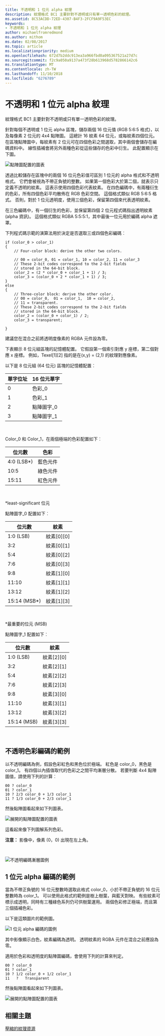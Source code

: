 ```yaml
---
title: 不透明和 1 位元 alpha 紋理
description: 紋理格式 BC1 主要針對不透明或只有單一透明色彩的紋理。
ms.assetid: 8C53ACDD-72ED-4307-B4F3-2FCF9A9F53EC
keywords:
- 不透明和 1 位元 alpha 紋理
author: michaelfromredmond
ms.author: mithom
ms.date: 02/08/2017
ms.topic: article
ms.localizationpriority: medium
ms.openlocfilehash: 672d7b2ddc913ea3a966fbd0a095367521a27d7c
ms.sourcegitcommit: f2c9a050a9137a473f28b613968d5782866142c6
ms.translationtype: MT
ms.contentlocale: zh-TW
ms.lasthandoff: 11/10/2018
ms.locfileid: "6276789"
---
```

# <a name="span-iddirect3dconceptsopaqueand1-bitalphatexturesspanopaque-and-1-bit-alpha-textures"></a><span id="direct3dconcepts.opaque_and_1-bit_alpha_textures"></span>不透明和 1 位元 alpha 紋理


紋理格式 BC1 主要針對不透明或只有單一透明色彩的紋理。

針對每個不透明或 1 位元 alpha 區塊，儲存兩個 16 位元值 (RGB 5:6:5 格式)，以及每像素 2 位元的 4x4 點陣圖。 這總計 16 紋素 64 位元，或每紋素四個位元。 在區塊點陣圖中，每紋素有 2 位元可在四個色彩之間選取，其中兩個會儲存在編碼資料中。 線性插補會將另外兩種色彩從這些儲存的色彩中衍生。 此配置顯示在下圖。

![點陣圖配置的圖表](images/colors1.png)

透過比較儲存在區塊中的兩個 16 位元色彩值可區別 1 位元的 alpha 格式和不透明格式。 它們會被視為不帶正負號的整數。 如果第一個色彩大於第二個，就表示只定義不透明的紋素。 這表示使用四個色彩代表紋素。 在四色編碼中，有兩種衍生的色彩，所有四個色彩平均散佈在 RGB 色彩空間。 這個格式類似 RGB 5:6:5 格式。 否則，對於 1 位元透明度，使用三個色彩，保留第四個來代表透明紋素。

在三色編碼中，有一個衍生的色彩，並保留第四個 2 位元程式碼指出透明紋素 (alpha 資訊)。 這個格式類似 RGBA 5:5:5:1，其中最後一位元用於編碼 alpha 遮罩。

下列程式碼示範的演算法用於決定是否選取三或四個色彩編碼︰

```
if (color_0 > color_1) 
{
    // Four-color block: derive the other two colors. 
    
    // 00 = color_0, 01 = color_1, 10 = color_2, 11 = color_3
    // These 2-bit codes correspond to the 2-bit fields 
    // stored in the 64-bit block.
    color_2 = (2 * color_0 + color_1 + 1) / 3;
    color_3 = (color_0 + 2 * color_1 + 1) / 3;
}    
else
{ 
    // Three-color block: derive the other color.
    // 00 = color_0,  01 = color_1,  10 = color_2,  
    // 11 = transparent.
    // These 2-bit codes correspond to the 2-bit fields 
    // stored in the 64-bit block. 
    color_2 = (color_0 + color_1) / 2;    
    color_3 = transparent;    

}
```

建議您在混合之前將透明度像素的 RGBA 元件設為零。

下表顯示 8 位元組區塊的記憶體配置。 它假設第一個索引對應 y 座標，第二個對應 x 座標。 例如，Texel\[1\]\[2\] 指的是在(x,y) = (2,1) 的紋理對應像素。

以下是 8 位元組 (64 位元) 區塊的記憶體配置︰

| 單字位址 | 16 位元單字    |
|--------------|----------------|
| 0            | 色彩\_0       |
| 1            | 色彩\_1       |
| 2            | 點陣圖字\_0 |
| 3            | 點陣圖字\_1 |

 

Color\_0 和 Color\_1，在兩個極端的色彩配置如下︰

| 位元數        | 色彩                 |
|-------------|-----------------------|
| 4:0 (LSB\*) | 藍色元件  |
| 10:5        | 綠色元件 |
| 15:11       | 紅色元件   |

 

\*least-significant 位元

點陣圖字\_0 配置如下︰

| 位元數          | 紋素           |
|---------------|-----------------|
| 1:0 (LSB)     | 紋素\[0\]\[0\] |
| 3:2           | 紋素\[0\]\[1\] |
| 5:4           | 紋素\[0\]\[2\] |
| 7:6           | 紋素\[0\]\[3\] |
| 9:8           | 紋素\[1\]\[0\] |
| 11:10         | 紋素\[1\]\[1\] |
| 13:12         | 紋素\[1\]\[2\] |
| 15:14 (MSB\*) | 紋素\[1\]\[3\] |

 

\*最重要的位元 (MSB)

點陣圖字\_1 配置如下︰

| 位元數        | 紋素           |
|-------------|-----------------|
| 1:0 (LSB)   | 紋素\[2\]\[0\] |
| 3:2         | 紋素\[2\]\[1\] |
| 5:4         | 紋素\[2\]\[2\] |
| 7:6         | 紋素\[2\]\[3\] |
| 9:8         | 紋素\[3\]\[0\] |
| 11:10       | 紋素\[3\]\[1\] |
| 13:12       | 紋素\[3\]\[2\] |
| 15:14 (MSB) | 紋素\[3\]\[3\] |

 

## <a name="span-idexampleofopaquecolorencodingspanspan-idexampleofopaquecolorencodingspanspan-idexampleofopaquecolorencodingspanexample-of-opaque-color-encoding"></a><span id="Example_of_Opaque_Color_Encoding"></span><span id="example_of_opaque_color_encoding"></span><span id="EXAMPLE_OF_OPAQUE_COLOR_ENCODING"></span>不透明色彩編碼的範例


以不透明編碼為例，假設色彩紅色和黑色位於極端。 紅色是 color\_0，黑色是 color\_1。 有四個以內插值取代的色彩之之間平均漸層分散。 若要判斷 4x4 點陣圖值，請使用下列的計算︰

```
00 ? color_0
01 ? color_1
10 ? 2/3 color_0 + 1/3 color_1
11 ? 1/3 color_0 + 2/3 color_1
```

然後點陣圖看起來如下列圖表。

![展開的點陣圖配置的圖表](images/colors2.png)

這看起來像下列圖解系列色彩。

**注意：** 影像中，像素 (0，0) 出現在左上角。

 

![不透明編碼漸層圖例](images/redsquares.png)

## <a name="span-idexampleof1bitalphaencodingspanspan-idexampleof1bitalphaencodingspanspan-idexampleof1bitalphaencodingspanexample-of-1-bit-alpha-encoding"></a><span id="Example_of_1_Bit_Alpha_Encoding"></span><span id="example_of_1_bit_alpha_encoding"></span><span id="EXAMPLE_OF_1_BIT_ALPHA_ENCODING"></span>1 位元 alpha 編碼的範例


當為不帶正負號的 16 位元整數時選取此格式 color\_0，小於不帶正負號的 16 位元整數時為 color\_1。 可以使用此格式的範例是樹上樹葉，與藍天對映。 有些紋素可標示成透明，同時有三種綠色系列仍可供樹葉運用。 兩個色彩修正極端，而且第三個插補色彩。

以下是這類圖片的範例圖。

![1 位元 alpha 編碼的圖例](images/greenthing.png)

其中影像顯示白色，紋素編碼為透明。 透明紋素的 RGBA 元件在混合之前應設為零。

適用於色彩和透明度的點陣圖編碼，會使用下列的計算來判定。

```
00 ? color_0
01 ? color_1
10 ? 1/2 color_0 + 1/2 color_1
11   ?   Transparent
```

然後點陣圖看起來如下列圖表。

![展開的點陣圖配置的圖表](images/colors3.png)

## <a name="span-idrelated-topicsspanrelated-topics"></a><span id="related-topics"></span>相關主題


[壓縮的紋理資源](compressed-texture-resources.md)

 

 




